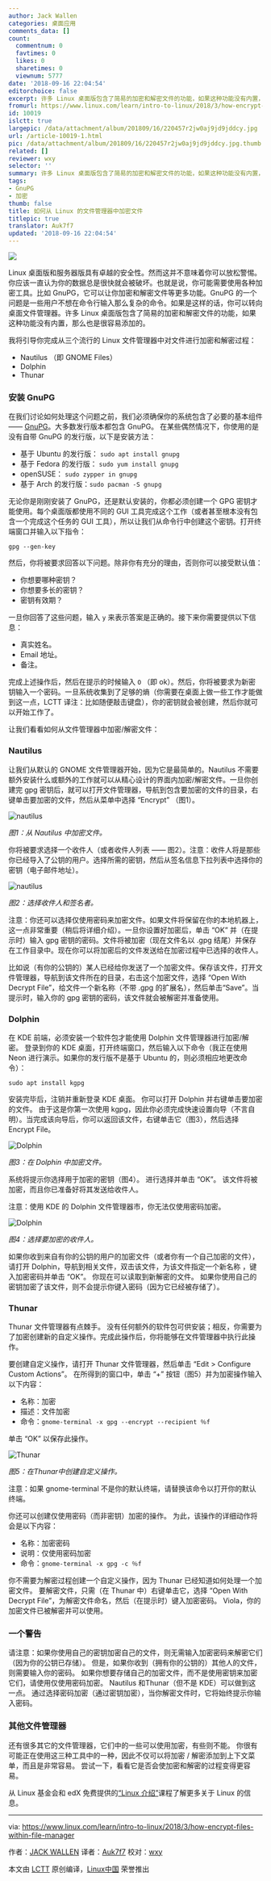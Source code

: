 ```yaml
---
author: Jack Wallen
categories: 桌面应用
comments_data: []
count:
  commentnum: 0
  favtimes: 0
  likes: 0
  sharetimes: 0
  viewnum: 5777
date: '2018-09-16 22:04:54'
editorchoice: false
excerpt: 许多 Linux 桌面版包含了简易的加密和解密文件的功能，如果这种功能没有内置，那么也是很容易添加的。
fromurl: https://www.linux.com/learn/intro-to-linux/2018/3/how-encrypt-files-within-file-manager
id: 10019
islctt: true
largepic: /data/attachment/album/201809/16/220457r2jw0aj9jd9jddcy.jpg
url: /article-10019-1.html
pic: /data/attachment/album/201809/16/220457r2jw0aj9jd9jddcy.jpg.thumb.jpg
related: []
reviewer: wxy
selector: ''
summary: 许多 Linux 桌面版包含了简易的加密和解密文件的功能，如果这种功能没有内置，那么也是很容易添加的。
tags:
- GnuPG
- 加密
thumb: false
title: 如何从 Linux 的文件管理器中加密文件
titlepic: true
translator: Auk7f7
updated: '2018-09-16 22:04:54'
---
```


![](/data/attachment/album/201809/16/220457r2jw0aj9jd9jddcy.jpg)


Linux 桌面版和服务器版具有卓越的安全性。然而这并不意味着你可以放松警惕。你应该一直认为你的数据总是很快就会被破坏。也就是说，你可能需要使用各种加密工具。比如 GnuPG，它可以让你加密和解密文件等更多功能。GnuPG 的一个问题是一些用户不想在命令行输入那么复杂的命令。如果是这样的话，你可以转向桌面文件管理器。许多 Linux 桌面版包含了简易的加密和解密文件的功能，如果这种功能没有内置，那么也是很容易添加的。


我将引导你完成从三个流行的 Linux 文件管理器中对文件进行加密和解密过程：


* Nautilus （即 GNOME Files）
* Dolphin
* Thunar


### 安装 GnuPG


在我们讨论如何处理这个问题之前，我们必须确保你的系统包含了必要的基本组件 —— [GnuPG](https://www.gnupg.org/)。大多数发行版本都包含 GnuPG。 在某些偶然情况下，你使用的是没有自带 GnuPG 的发行版，以下是安装方法：


* 基于 Ubuntu 的发行版： `sudo apt install gnupg`
* 基于 Fedora 的发行版： `sudo yum install gnupg`
* openSUSE： `sudo zypper in gnupg`
* 基于 Arch 的发行版：`sudo pacman -S gnupg`


无论你是刚刚安装了 GnuPG，还是默认安装的，你都必须创建一个 GPG 密钥才能使用。每个桌面版都使用不同的 GUI 工具完成这个工作（或者甚至根本没有包含一个完成这个任务的 GUI 工具），所以让我们从命令行中创建这个密钥。打开终端窗口并输入以下指令：



```
gpg --gen-key
```

然后，你将被要求回答以下问题。除非你有充分的理由，否则你可以接受默认值：


* 你想要哪种密钥？
* 你想要多长的密钥？
* 密钥有效期？


一旦你回答了这些问题，输入 `y` 来表示答案是正确的。接下来你需要提供以下信息：


* 真实姓名。
* Email 地址。
* 备注。


完成上述操作后，然后在提示的时候输入 `O` （即 ok）。然后，你将被要求为新密钥输入一个密码。一旦系统收集到了足够的熵（你需要在桌面上做一些工作才能做到这一点，LCTT 译注：比如随便敲击键盘），你的密钥就会被创建，然后你就可以开始工作了。


让我们看看如何从文件管理器中加密/解密文件：


### Nautilus


让我们从默认的 GNOME 文件管理器开始，因为它是最简单的。Nautilus 不需要额外安装什么或额外的工作就可以从精心设计的界面内加密/解密文件。一旦你创建完 gpg 密钥后，就可以打开文件管理器，导航到包含要加密的文件的目录，右键单击要加密的文件，然后从菜单中选择 “Encrypt” （图1）。


![nautilus](/data/attachment/album/201809/16/220458gqzol9lqcrfyqrqu.jpg "nautilus")


*图1：从 Nautilus 中加密文件。*


你将被要求选择一个收件人（或者收件人列表 —— 图2）。注意：收件人将是那些你已经导入了公钥的用户。选择所需的密钥，然后从签名信息下拉列表中选择你的密钥（电子邮件地址）。


![nautilus](/data/attachment/album/201809/16/220459vo4ao0dtt0a34faw.jpg "nautilus")


*图2：选择收件人和签名者。*


注意：你还可以选择仅使用密码来加密文件。如果文件将保留在你的本地机器上，这一点非常重要（稍后将详细介绍）。一旦你设置好加密后，单击 “OK” 并（在提示时）输入 gpg 密钥的密码。文件将被加密（现在文件名以 .gpg 结尾）并保存在工作目录中。现在你可以将加密后的文件发送给在加密过程中已选择的收件人。


比如说（有你的公钥的）某人已经给你发送了一个加密文件。保存该文件，打开文件管理器，导航到该文件所在的目录，右击这个加密文件，选择 “Open With Decrypt File”，给文件一个新名称（不带 .gpg 的扩展名），然后单击“Save”。当提示时，输入你的 gpg 密钥的密码，该文件就会被解密并准备使用。


### Dolphin


在 KDE 前端，必须安装一个软件包才能使用 Dolphin 文件管理器进行加密/解密。 登录到你的 KDE 桌面，打开终端窗口，然后输入以下命令（我正在使用 Neon 进行演示。如果你的发行版不是基于 Ubuntu 的，则必须相应地更改命令）：



```
sudo apt install kgpg
```

安装完毕后，注销并重新登录 KDE 桌面。 你可以打开 Dolphin 并右键单击要加密的文件。 由于这是你第一次使用 kgpg，因此你必须完成快速设置向导（不言自明）。当完成该向导后，你可以返回该文件，右键单击它（图3），然后选择 Encrypt File。


![Dolphin](/data/attachment/album/201809/16/220459p1smpygksl1pf2k4.jpg "Dolphin")


*图3：在 Dolphin 中加密文件。*


系统将提示你选择用于加密的密钥（图4）。 进行选择并单击 “OK”。 该文件将被加密，而且你已准备好将其发送给收件人。


注意：使用 KDE 的 Dolphin 文件管理器市，你无法仅使用密码加密。


![Dolphin](/data/attachment/album/201809/16/220500drs1lkck4egy966g.jpg "Dolphin")


*图4：选择要加密的收件人。*


如果你收到来自有你的公钥的用户的加密文件（或者你有一个自己加密的文件），请打开 Dolphin，导航到相关文件，双击该文件，为该文件指定一个新名称 ，键入加密密码并单击 “OK”。 你现在可以读取到新解密的文件。 如果你使用自己的密钥加密了该文件，则不会提示你键入密码（因为它已经被存储了）。


### Thunar


Thunar 文件管理器有点棘手。 没有任何额外的软件包可供安装；相反，你需要为了加密创建新的自定义操作。完成此操作后，你将能够在文件管理器中执行此操作。


要创建自定义操作，请打开 Thunar 文件管理器，然后单击 “Edit > Configure Custom Actions”。 在所得到的窗口中，单击 “+” 按钮（图5）并为加密操作输入以下内容：


* 名称：加密
* 描述：文件加密
* 命令：`gnome-terminal -x gpg --encrypt --recipient ％f`


单击 “OK” 以保存此操作。


![Thunar](/data/attachment/album/201809/16/220500lcjtz62ljgbz6ltj.jpg "Thunar")


*图5：在Thunar中创建自定义操作。*


注意：如果 gnome-terminal 不是你的默认终端，请替换该命令以打开你的默认终端。


你还可以创建仅使用密码（而非密钥）加密的操作。 为此，该操作的详细动作将会是以下内容：


* 名称：加密密码
* 说明：仅使用密码加密
* 命令：`gnome-terminal -x gpg -c ％f`


你不需要为解密过程创建一个自定义操作，因为 Thunar 已经知道如何处理一个加密文件。 要解密文件，只需（在 Thunar 中）右键单击它，选择 “Open With Decrypt File”，为解密文件命名，然后（在提示时）键入加密密码。 Viola，你的加密文件已被解密并可以使用。


### 一个警告


请注意：如果你使用自己的密钥加密自己的文件，则无需输入加密密码来解密它们（因为你的公钥已存储）。 但是，如果你收到（拥有你的公钥的）其他人的文件，则需要输入你的密码。 如果你想要存储自己的加密文件，而不是使用密钥来加密它们，请使用仅使用密码加密。 Nautilus 和Thunar（但不是 KDE）可以做到这一点。 通过选择密码加密（通过密钥加密），当你解密文件时，它将始终提示你输入密码。


### 其他文件管理器


还有很多其它的文件管理器，它们中的一些可以使用加密，有些则不能。 你很有可能正在使用这三种工具中的一种，因此不仅可以将加密 / 解密添加到上下文菜单，而且是非常容易。 尝试一下，看看它是否会使加密和解密的过程变得更容易。


从 Linux 基金会和 edX 免费提供的[“Linux 介绍”](https://training.linuxfoundation.org/linux-courses/system-administration-training/introduction-to-linux)课程了解更多关于 Linux 的信息。




---


via: <https://www.linux.com/learn/intro-to-linux/2018/3/how-encrypt-files-within-file-manager>


作者：[JACK WALLEN](https://www.linux.com/users/jlwallen) 译者：[Auk7f7](https://github.com/Auk7f7) 校对：[wxy](https://github.com/wxy)


本文由 [LCTT](https://github.com/LCTT/TranslateProject) 原创编译，[Linux中国](https://linux.cn/) 荣誉推出